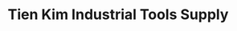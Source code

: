 ---
title: "Tien Kim Industrial Tools Supply"
url: /imus/tien-kim-industrial-tools-supply/
shop: hardware
---